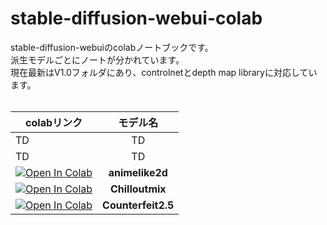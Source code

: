 # stable-diffusion-webui-colab
 stable-diffusion-webuiのcolabノートブックです。<br>
 派生モデルごとにノートが分かれています。<br>
 現在最新はV1.0フォルダにあり、controlnetとdepth map libraryに対応しています。
 <br><br>

|  colabリンク  |  モデル名  |
| ---- |:----:|
|  TD  |  TD  |
|  TD  |  TD  |
|  [![Open In Colab](https://colab.research.google.com/assets/colab-badge.svg)](https://colab.research.google.com/github/nekoniii3/stable-diffusion-webui-colab/blob/main/V1.0/animelike2d_webui_cont%2Bdep_V1_0.ipynb)   |  **animelike2d**  |
|  [![Open In Colab](https://colab.research.google.com/assets/colab-badge.svg)](https://colab.research.google.com/github/nekoniii3/stable-diffusion-webui-colab/blob/main/V1.0/Chilloutmix_webui_cont%2Bdep_V1_0.ipynb)  |  **Chilloutmix**  |
|  [![Open In Colab](https://colab.research.google.com/assets/colab-badge.svg)](https://colab.research.google.com/github/nekoniii3/stable-diffusion-webui-colab/blob/main/V1.0/Counterfeit25_webui_cont%2Bdep_V1_0.ipynb)  |  **Counterfeit2.5**  |